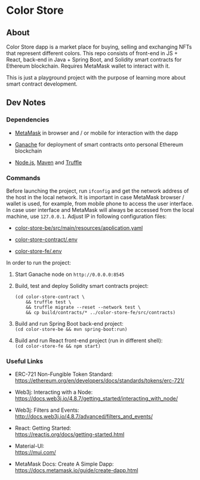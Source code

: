 # Color Store

## About

Color Store dapp is a market place for buying, selling and exchanging NFTs that represent different colors. This repo consists
of front-end in JS + React, back-end in Java + Spring Boot, and Solidity smart contracts for Ethereum blockchain. Requires
MetaMask wallet to interact with it.

This is just a playground project with the purpose of learning more about smart contract development.

## Dev Notes

### Dependencies

- [MetaMask](https://metamask.io/) in browser and / or mobile for interaction with the dapp

- [Ganache](https://trufflesuite.com/ganache/) for deployment of smart contracts onto personal Ethereum blockchain

- [Node.js](https://nodejs.org/), [Maven](https://maven.apache.org/) and [Truffle](https://trufflesuite.com/truffle/)

### Commands

Before launching the project, run `ifconfig` and get the network address of the host in the local network. It
is important in case MetaMask browser / wallet is used, for example, from mobile phone to access the user interface. In
case user interface and MetaMask will always be accessed from the local machine, use `127.0.0.1`. Adjust IP in following
configuration files:

- [color-store-be/src/main/resources/application.yaml](./color-store-be/src/main/resources/application.yaml)

- [color-store-contract/.env](./color-store-contract/.env)

- [color-store-fe/.env](./color-store-fe/.env)

In order to run the project:

1. Start Ganache node on `http://0.0.0.0:8545`

1. Build, test and deploy Solidity smart contracts project:
    ```
    (cd color-store-contract \
        && truffle test \
        && truffle migrate --reset --network test \
        && cp build/contracts/* ../color-store-fe/src/contracts)
    ```

1. Build and run Spring Boot back-end project:<br />
    `(cd color-store-be && mvn spring-boot:run)`

1. Build and run React front-end project (run in different shell):<br />
    `(cd color-store-fe && npm start)`

### Useful Links

- ERC-721 Non-Fungible Token Standard:<br />
https://ethereum.org/en/developers/docs/standards/tokens/erc-721/

- Web3j: Interacting with a Node:<br />
https://docs.web3j.io/4.8.7/getting_started/interacting_with_node/

- Web3j: Filters and Events:<br />
http://docs.web3j.io/4.8.7/advanced/filters_and_events/

- React: Getting Started:<br />
https://reactjs.org/docs/getting-started.html

- Material-UI:<br />
https://mui.com/

- MetaMask Docs: Create A Simple Dapp:<br />
https://docs.metamask.io/guide/create-dapp.html
